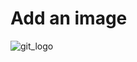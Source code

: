 # Add an image

![git_logo](https://www.google.com/imgres?imgurl=https%3A%2F%2Fupload.wikimedia.org%2Fwikipedia%2Fcommons%2Fe%2Fe0%2FGit-logo.svg&imgrefurl=https%3A%2F%2Fde.wikipedia.org%2Fwiki%2FGit&tbnid=jiWk1wp2CVAo1M&vet=12ahUKEwjc8pur6dntAhWZtqQKHY9EDqkQMygAegUIARDOAQ..i&docid=Bm-jKvnIDDdRuM&w=800&h=336&q=git&ved=2ahUKEwjc8pur6dntAhWZtqQKHY9EDqkQMygAegUIARDOAQ)
